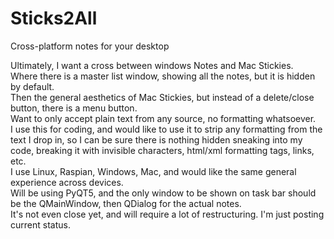 # Sticks2All
Cross-platform notes for your desktop

Ultimately, I want a cross between windows Notes and Mac Stickies.  
Where there is a master list window, showing all the notes, but it is hidden by default.  
Then the general aesthetics of Mac Stickies, but instead of a delete/close button, there is a menu button.  
Want to only accept plain text from any source, no formatting whatsoever.  
I use this for coding, and would like to use it to strip any formatting from the text I drop in, so I can be sure there is nothing hidden sneaking into my code, breaking it with invisible characters, html/xml formatting tags, links, etc.  
I use Linux, Raspian, Windows, Mac, and would like the same general experience across devices.  
Will be using PyQT5, and the only window to be shown on task bar should be the QMainWindow, then QDialog for the actual notes.  
It's not even close yet, and will require a lot of restructuring. I'm just posting current status.  
